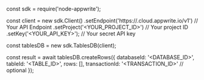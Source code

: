 const sdk = require('node-appwrite');

const client = new sdk.Client()
    .setEndpoint('https://<REGION>.cloud.appwrite.io/v1') // Your API Endpoint
    .setProject('<YOUR_PROJECT_ID>') // Your project ID
    .setKey('<YOUR_API_KEY>'); // Your secret API key

const tablesDB = new sdk.TablesDB(client);

const result = await tablesDB.createRows({
    databaseId: '<DATABASE_ID>',
    tableId: '<TABLE_ID>',
    rows: [],
    transactionId: '<TRANSACTION_ID>' // optional
});
